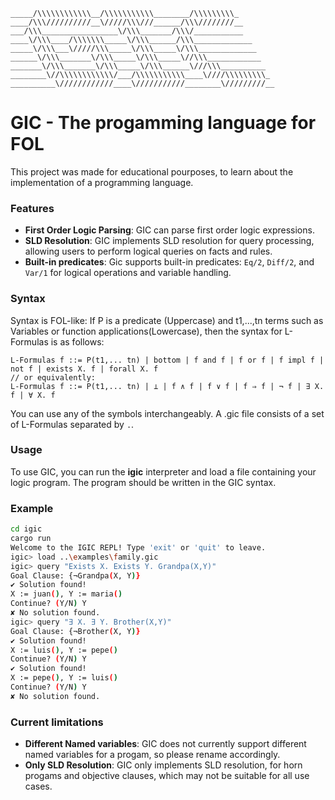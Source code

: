 ```
_____/\\\\\\\\\\\\__/\\\\\\\\\\\________/\\\\\\\\\_
____/\\\//////////__\/////\\\///______/\\\////////__
___/\\\_________________\/\\\_______/\\\/___________
____\/\\\____/\\\\\\\_____\/\\\______/\\\_____________
_____\/\\\___\/////\\\_____\/\\\_____\/\\\_____________
______\/\\\_______\/\\\_____\/\\\_____\//\\\____________
_______\/\\\_______\/\\\_____\/\\\______\///\\\__________
________\//\\\\\\\\\\\\/___/\\\\\\\\\\\____\////\\\\\\\\\_
__________\////////////____\///////////________\/////////__

```

# GIC - The progamming language for FOL

This project was made for educational pourposes, to learn about the implementation of a programming language.

### Features

- **First Order Logic Parsing**: GIC can parse first order logic expressions.
- **SLD Resolution**: GIC implements SLD resolution for query processing, allowing users to perform logical queries on facts and rules.
- **Built-in predicates**: Gic supports built-in predicates: `Eq/2`, `Diff/2`, and `Var/1` for logical operations and variable handling.

### Syntax

Syntax is FOL-like: If P is a predicate (Uppercase) and t1,...,tn terms such as Variables or function applications(Lowercase), then the syntax for L-Formulas is as follows:

```
L-Formulas f ::= P(t1,... tn) | bottom | f and f | f or f | f impl f | not f | exists X. f | forall X. f
// or equivalently:
L-Formulas f ::= P(t1,... tn) | ⊥ | f ∧ f | f ∨ f | f ⇒ f | ¬ f | ∃ X. f | ∀ X. f

```

You can use any of the symbols interchangeably.
A .gic file consists of a set of L-Formulas separated by `.`.

### Usage

To use GIC, you can run the **igic** interpreter and load a file containing your logic program. The program should be written in the GIC syntax.

### Example

```bash
cd igic
cargo run
Welcome to the IGIC REPL! Type 'exit' or 'quit' to leave.
igic> load ..\examples\family.gic
igic> query "Exists X. Exists Y. Grandpa(X,Y)"
Goal Clause: {¬Grandpa(X, Y)}
✔ Solution found!
X := juan(), Y := maria()
Continue? (Y/N) Y
✘ No solution found.
igic> query "∃ X. ∃ Y. Brother(X,Y)"
Goal Clause: {¬Brother(X, Y)}
✔ Solution found!
X := luis(), Y := pepe()
Continue? (Y/N) Y
✔ Solution found!
X := pepe(), Y := luis()
Continue? (Y/N) Y
✘ No solution found.
```

### Current limitations

- **Different Named variables**: GIC does not currently support different named variables for a progam, so please rename accordingly.
- **Only SLD Resolution**: GIC only implements SLD resolution, for horn progams and objective clauses, which may not be suitable for all use cases.
